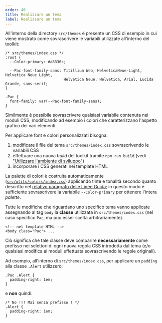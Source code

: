 ```yaml
---
order: 40
title: Realizzare un tema
label: Realizzare un tema
---
```


All'interno della directory `src/themes` è presente un CSS di esempio in cui viene mostrato come
sovrascrivere le variabili utilizzate all'interno del toolkit:

```
/* src/themes/index.css */
:root {
  --Color-primary: #a8336c;

  --Pac-font-family-sans: Titillium Web, HelveticaNeue-Light, Helvetica Neue Light,
                          Helvetica Neue, Helvetica, Arial, Lucida Grande, sans-serif;
}

.Pac {
  font-family: var(--Pac-font-family-sans);
}
```

Similmente è possibile sovrascrivere qualsiasi variabile contenuta nei moduli CSS,
modificando ad esempio i colori che caratterizzano l'aspetto grafico dei vari elementi.

Per applicare font e colori personalizzati bisogna:

1. modificare il file del tema `src/themes/index.css` sovrascrivendo le variabili CSS
2. effettuare una nuova *build* del toolkit tramite `npm run build` (vedi ["Utilizzare l'ambiente di sviluppo"](/docs/sviluppare))
3. incorporare i CSS generati nei template HTML

La palette di colori è costruita automaticamente ([`src/utils/colors/index.css`](https://github.com/italia-it/ita-web-toolkit/blob/master/src/utils/colors/index.css))
applicando tinte e tonalità secondo quanto descritto nel [relativo paragrafo delle Linee Guida](http://design.italia.it/linee-guida/colori/);
in questo modo è sufficiente sovrascrivere la variabile `--Color-primary` per ottenere l'intera *palette*.

Tutte le modifiche che riguardano uno specifico tema vanno applicate assegnando al tag `body`
la **classe** utilizzata in `src/themes/index.css` (nel caso specifico `Pac`, ma può esser scelta arbitrariamente).

```
<!-- nel template HTML -->
<body class="Pac"> ...
```

Ciò significa che tale classe deve comparire **necessariamente** come prefisso nei selettori
di ogni nuova regola CSS introdotta dal tema (e/o qualsiasi
modifica ai moduli effettuata sovrascrivendo le regole originali).

Ad esempio, all'interno di `src/themes/index.css`, per applicare un `padding` alla classe `.Alert` utilizzerò:

```
.Pac .Alert {
  padding-right: 1em;
}
```

e **non** quindi:

```
/* No !!! Mai senza prefisso ! */
.Alert {
  padding-right: 1em;
}
```
